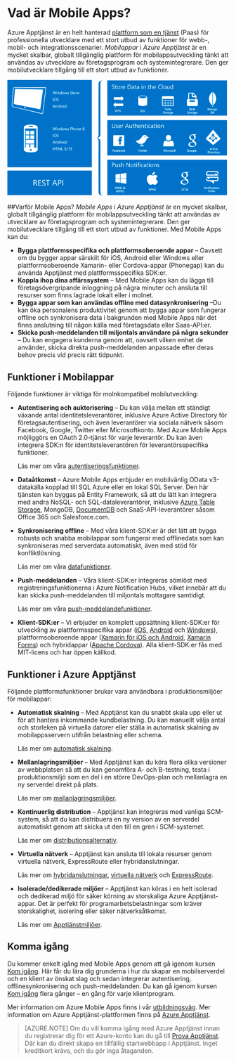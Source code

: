 <properties
    pageTitle="Vad är Mobilappar?"
    description="Läs om vilken nytta du har av Apptjänst i dina företagsmobilappar."
    services="app-service\mobile"
    documentationCenter=""
    authors="adrianhall"
    manager="dwrede"
    editor=""/>

<tags
    ms.service="app-service-mobile"
    ms.workload="na"
    ms.tgt_pltfrm="mobile-multiple"
    ms.devlang="na"
    ms.topic="hero-article"
    ms.date="05/03/2016"
    ms.author="krisagh"/>

# <a name="getting-started"> </a>Vad är Mobile Apps?

Azure Apptjänst är en helt hanterad [plattform som en tjänst](https://azure.microsoft.com/overview/what-is-paas/) (Paas) för professionella utvecklare med ett stort utbud av funktioner för webb-, mobil- och integrationsscenarier. *Mobilappar* i *Azure Apptjänst* är en mycket skalbar, globalt tillgänglig plattform för mobilappsutveckling tänkt att användas av utvecklare av företagsprogram och systemintegrerare. Den ger mobilutvecklare tillgång till ett stort utbud av funktioner.

![Mobile Apps](./media/app-service-mobile-value-prop/overview.png)

##Varför Mobile Apps?
*Mobile Apps* i *Azure Apptjänst* är en mycket skalbar, globalt tillgänglig plattform för mobilappsutveckling tänkt att användas av utvecklare av företagsprogram och systemintegrerare. Den ger mobilutvecklare tillgång till ett stort utbud av funktioner. Med Mobile Apps kan du:

- **Bygga plattformsspecifika och plattformsoberoende appar** – Oavsett om du bygger appar särskilt för iOS, Android eller Windows eller plattformsoberoende Xamarin- eller Cordova-appar (Phonegap) kan du använda Apptjänst med plattformsspecifika SDK:er.
- **Koppla ihop dina affärssystem** – Med Mobile Apps kan du lägga till företagsövergripande inloggning på några minuter och ansluta till resurser som finns lagrade lokalt eller i molnet.
- **Bygga appar som kan användas offline med datasynkronisering** –Du kan öka personalens produktivitet genom att bygga appar som fungerar offline och synkronisera data i bakgrunden med Mobile Apps när det finns anslutning till någon källa med företagsdata eller Saas-API:er.
- **Skicka push-meddelanden till miljontals användare på några sekunder** – Du kan engagera kunderna genom att, oavsett vilken enhet de använder, skicka direkta push-meddelanden anpassade efter deras behov precis vid precis rätt tidpunkt.

## Funktioner i Mobilappar
Följande funktioner är viktiga för molnkompatibel mobilutveckling:

- **Autentisering och auktorisering** –  Du kan välja mellan ett ständigt växande antal identitetsleverantörer, inklusive Azure Active Directory för företagsautentisering, och även leverantörer via sociala nätverk såsom Facebook, Google, Twitter eller Microsoftkonto.  Med Azure Mobile Apps möjliggörs en OAuth 2.0-tjänst för varje leverantör.  Du kan även integrera SDK:n för identitetsleverantören för leverantörsspecifika funktioner.

  Läs mer om våra [autentiseringsfunktioner].

- **Dataåtkomst** – Azure Mobile Apps erbjuder en mobilvänlig OData v3-datakälla kopplad till SQL Azure eller en lokal SQL Server.  Den här tjänsten kan byggas på Entity Framework, så att du lätt kan integrera med andra NoSQL- och SQL-dataleverantörer, inklusive [Azure Table Storage], MongoDB, [DocumentDB] och SaaS-API-leverantörer såsom Office 365 och Salesforce.com.
- **Synkronisering offline** – Med våra klient-SDK:er är det lätt att bygga robusta och snabba mobilappar som fungerar med offlinedata som kan synkroniseras med serverdata automatiskt, även med stöd för konfliktlösning.

  Läs mer om våra [datafunktioner].

- **Push-meddelanden** – Våra klient-SDK:er integreras sömlöst med registreringsfunktionerna i Azure Notification Hubs, vilket innebär att du kan skicka push-meddelanden till miljontals mottagare samtidigt.

  Läs mer om våra [push-meddelandefunktioner].

- **Klient-SDK:er** – Vi erbjuder en komplett uppsättning klient-SDK:er för utveckling av plattformsspecifika appar ([iOS], [Android] och [Windows]), plattformsoberoende appar ([Xamarin för iOS och Android], [Xamarin Forms]) och hybridappar ([Apache Cordova]).  Alla klient-SDK:er fås med MIT-licens och har öppen källkod.

## Funktioner i Azure Apptjänst
Följande plattformsfunktioner brukar vara användbara i produktionsmiljöer för mobilappar:

- **Automatisk skalning** – Med Apptjänst kan du snabbt skala upp eller ut för att hantera inkommande kundbelastning. Du kan manuellt välja antal och storleken på virtuella datorer eller ställa in automatisk skalning av mobilappsservern utifrån belastning eller schema.

  Läs mer om [automatisk skalning].

- **Mellanlagringsmiljöer** – Med Apptjänst kan du köra flera olika versioner av webbplatsen så att du kan genomföra A- och B-testning, testa i produktionsmiljö som en del i en större DevOps-plan och mellanlagra en ny serverdel direkt på plats.

  Läs mer om [mellanlagringsmiljöer].

- **Kontinuerlig distribution** – Apptjänst kan integreras med vanliga SCM-system, så att du kan distribuera en ny version av en serverdel automatiskt genom att skicka ut den till en gren i SCM-systemet.

  Läs mer om [distributionsalternativ].

- **Virtuella nätverk** – Apptjänst kan ansluta till lokala resurser genom virtuella nätverk, ExpressRoute eller hybridanslutningar.

  Läs mer om [hybridanslutningar], [virtuella nätverk] och [ExpressRoute].

- **Isolerade/dedikerade miljöer** – Apptjänst kan köras i en helt isolerad och dedikerad miljö för säker körning av storskaliga Azure Apptjänst-appar.  Det är perfekt för programarbetsbelastningar som kräver storskalighet, isolering eller säker nätverksåtkomst.

  Läs mer om [Apptjänstmiljöer].

## Komma igång ##
Du kommer enkelt igång med Mobile Apps genom att gå igenom kursen [Kom igång].  Här får du lära dig grunderna i hur du skapar en mobilserverdel och en klient av önskat slag och sedan integrerar autentisering, offlinesynkronisering och push-meddelanden.  Du kan gå igenom kursen [Kom igång] flera gånger – en gång för varje klientprogram.

Mer information om Azure Mobile Apps finns i vår [utbildningsväg].
Mer information om Azure Apptjänst-plattformen finns på [Azure Apptjänst].

>[AZURE.NOTE] Om du vill komma igång med Azure Apptjänst innan du registrerar dig för ett Azure-konto kan du gå till [Prova Apptjänst](https://tryappservice.azure.com/?appServiceName=mobile). Där kan du direkt skapa en tillfällig startwebbapp i Apptjänst. Inget kreditkort krävs, och du gör inga åtaganden.

<!-- URLs. -->
[Migrera Mobile Services till Apptjänst]: app-service-mobile-migrating-from-mobile-services.md
[Azure Apptjänst]: ../app-service/app-service-value-prop-what-is.md
[Kom igång]: app-service-mobile-ios-get-started.md
[Azure Table Storage]: ../storage/storage-getting-started-guide.md
[DocumentDB]: ../documentdb/documentdb-get-started.md
[autentiseringsfunktioner]: ./app-service-mobile-auth.md
[datafunktioner]: ./app-service-mobile-offline-data-sync.md
[push-meddelandefunktioner]: ../notification-hubs/notification-hubs-overview.md
[iOS]: ./app-service-mobile-ios-how-to-use-client-library.md
[Android]: ./app-service-mobile-android-how-to-use-client-library.md
[Windows]: ./app-service-mobile-dotnet-how-to-use-client-library.md
[Xamarin för iOS och Android]: ./app-service-mobile-dotnet-how-to-use-client-library.md
[Xamarin Forms]: ./app-service-mobile-xamarin-forms-get-started.md
[Apache Cordova]: ./app-service-mobile-cordova-how-to-use-client-library.md
[automatisk skalning]: ../app-service-web/web-sites-scale.md
[mellanlagringsmiljöer]: ../app-service-web/web-sites-staged-publishing.md
[distributionsalternativ]: ../app-service-web/web-sites-deploy.md
[hybridanslutningar]: ../app-service-web/web-sites-hybrid-connection-get-started.md
[virtuella nätverk]: ../app-service-web/web-sites-integrate-with-vnet.md
[ExpressRoute]: ../app-service/app-service-app-service-environment-network-configuration-expressroute.md
[Apptjänstmiljöer]: ../app-service-web/app-service-app-service-environment-intro.md
[utbildningsväg]: https://azure.microsoft.com/en-us/documentation/learning-paths/appservice-mobileapps/



<!--HONumber=sep16_HO1-->


